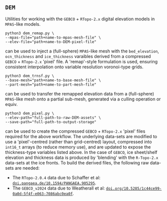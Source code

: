 ## `DEM`

Utilities for working with the `GEBCO` + `RTopo-2.x` digital elevation models in `MPAS`-like models.

    python3 dem_remap.py \
    --mpas-file="path+name-to-mpas-mesh-file" \
    --elev-file="path+name-to-DEM-pixel-file"

can be used to inject a (full-sphere) `MPAS`-like mesh with the `bed_elevation`, `ocn_thickness` and `ice_thickness` varaibles derived from a compressed `GEBCO` + `RTopo-2.x` 'pixel' file. A 'remap'-style formulation is used, ensuring consistent interpolation onto variable resolution voronoi-type grids.

    python3 dem_trnsf.py \
    --base-mesh="path+name-to-base-mesh-file" \
    --part-mesh="path+name-to-part-mesh-file"

can be used to transfer the remapped elevation data from a (full-sphere) `MPAS`-like mesh onto a partial sub-mesh, generated via a culling operation or equiv.

    python3 dem_pixel.py \
    --elev-path="full-path-to-raw-DEM-assets" \
    --save-path="full-path-to-output-storage"

can be used to create the compressed `GEBCO` + `RTopo-2.x` 'pixel' files required for the above workflow. The underlying data-sets are modified to use a 'pixel'-centred (rather than grid-centred) layout, compressed into `int16_t` arrays (to reduce memory use), and are updated to expose the thickness-type variables listed above. In the case of `GEBCO`, ice sheet/shelf elevation and thickness data is produced by 'blending' with the `R-Topo-2.x` data-sets at the ice fronts. To build the derived files, the following raw data-sets are needed: 

* The `RTopo-2.0.4` data due to Schaffer et al: <a href="https://doi.pangaea.de/10.1594/PANGAEA.905295">`doi.pangaea.de/10.1594/PANGAEA.905295`</a>.
* The `GEBCO_v2024` data due to Weatherall et al: <a href="https://doi.org/10.5285/1c44ce99-0a0d-5f4f-e063-7086abc0ea0f">`doi.org/10.5285/1c44ce99-0a0d-5f4f-e063-7086abc0ea0f`</a>.


